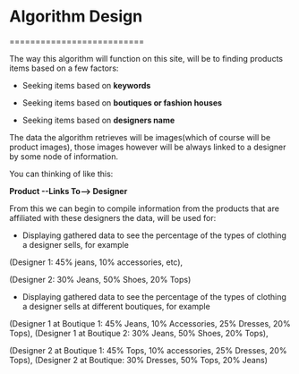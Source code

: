 Algorithm Design
==========================
==========================

The way this algorithm will function on this site, will be to finding products items based on a few factors:

- Seeking items based on **keywords**

- Seeking items based on **boutiques or fashion houses** 

- Seeking items based on **designers name**

The data the algorithm retrieves will be images(which of course will be product images), those images however will be always linked to a designer by some node of information.

You can thinking of like this:
 
**Product --**Links To**--> Designer**

From this we can begin to compile information from the products that are affiliated with these designers the data, will be used for:

 - Displaying gathered data to see the percentage of the types of clothing a designer sells, for example 

(Designer 1: 45% jeans, 10% accessories, etc), 

(Designer 2: 30% Jeans, 50% Shoes, 20% Tops)

- Displaying gathered data to see the percentage of the types of clothing a designer sells at different boutiques, for example

(Designer 1 at Boutique 1: 45% Jeans, 10% Accessories, 25% Dresses, 20% Tops), (Designer 1 at Boutique 2: 30% Jeans, 50% Shoes, 20% Tops),

(Designer 2 at Boutique 1: 45% Tops, 10% accessories, 25% Dresses, 20% Tops), (Designer 2 at Boutique: 30% Dresses, 50% Tops, 20% Jeans) 


